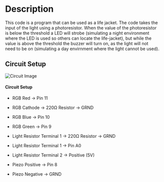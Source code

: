 # Description
This code is a program that can be used as a life jacket. The code takes the input of the light using a photoresistor. When the value of the photoresistor is below the threshold a
LED will strobe (simulating a night environment where the LED is used so others can locate the life-jacket), but while the value is above the threshold the buzzer will turn on, as the light 
will not need to be on (simulating a day envirnment where the light cannot be used).

## Circuit Setup

![Circuit Image](https://i.ibb.co/0qtCjK9/cap1.png)
#### Circuit Setup 

* RGB Red &#8594; Pin 11
* RGB Cathode &#8594; 220Ω Resistor &#8594; GRND
* RGB Blue &#8594; Pin 10
* RGB Green &#8594; Pin 9

* Light Resistor Terminal 1 &#8594; 220Ω Resistor &#8594; GRND
* Light Resistor Terminal 1 &#8594; Pin A0
* Light Resistor Terminal 2 &#8594; Positive (5V)

* Piezo Positive &#8594; Pin 8
* Piezo Negative &#8594; GRND
